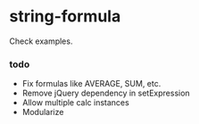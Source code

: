 # string-formula

Check examples. 

### todo

- Fix formulas like AVERAGE, SUM, etc.
- Remove jQuery dependency in setExpression
- Allow multiple calc instances
- Modularize 